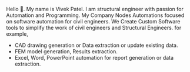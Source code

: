 Hello 👋. My name is Vivek Patel. I am structural engineer with passion for Automation and Programming. My Company Nodes Automations focused on software automation for civil engineers.
We Create Custom Software tools to simplify the work of civil engineers and Structural Engineers. for example,
- CAD drawing generation or Data extraction or update existing data.
- FEM model generation, Results extraction.
- Excel, Word, PowerPoint automation for report generation or data extraction.
